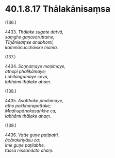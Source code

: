 # 40.1.8.17 Thālakānisaṃsa

(136.)

4433\. _Thālake sugate datvā,_  
_saṃghe gaṇavaruttame;_  
_Tīṇānisaṃse anubhomi,_  
_kammānucchavike mama._  

(137.)

4434\. _Soṇṇamaye maṇimaye,_  
_athopi phalikāmaye;_  
_Lohitaṅgamaye ceva,_  
_labhāmi thālake ahaṃ._  

(138.)

4435\. _Asatthake phalamaye,_  
_atho pokkharapattake;_  
_Madhupānakasaṅkhe ca,_  
_labhāmi thālake ahaṃ._  

(139.)

4436\. _Vatte guṇe paṭipatti,_  
_ācārakiriyāsu ca;_  
_Ime guṇe paṭilabhe,_  
_tassa nissandato ahaṃ._
